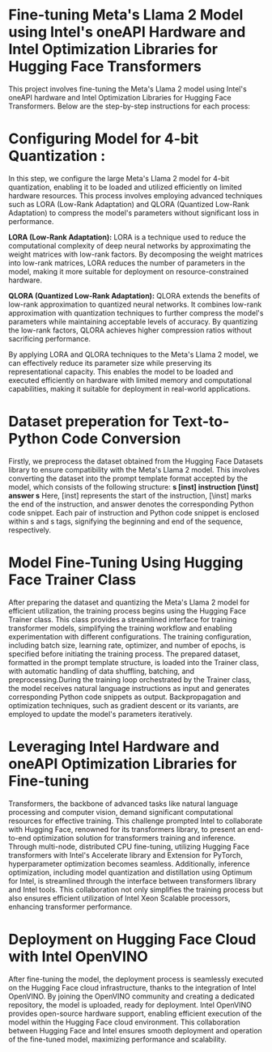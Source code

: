 # Fine-tuning Meta's Llama 2 Model using Intel's oneAPI Hardware and Intel Optimization Libraries for Hugging Face Transformers

This project involves fine-tuning the Meta's Llama 2 model using Intel's oneAPI hardware and Intel Optimization Libraries for Hugging Face Transformers. Below are the step-by-step instructions for each process: 

#   Configuring Model for 4-bit Quantization :

In this step, we configure the large Meta's Llama 2 model for 4-bit quantization, enabling it to be loaded and utilized efficiently on limited hardware resources. This process involves employing advanced techniques such as LORA (Low-Rank Adaptation) and QLORA (Quantized Low-Rank Adaptation) to compress the model's parameters without significant loss in performance.

**LORA (Low-Rank Adaptation):**
LORA is a technique used to reduce the computational complexity of deep neural networks by approximating the weight matrices with low-rank factors. By decomposing the weight matrices into low-rank matrices, LORA reduces the number of parameters in the model, making it more suitable for deployment on resource-constrained hardware.

**QLORA (Quantized Low-Rank Adaptation):**
QLORA extends the benefits of low-rank approximation to quantized neural networks. It combines low-rank approximation with quantization techniques to further compress the model's parameters while maintaining acceptable levels of accuracy. By quantizing the low-rank factors, QLORA achieves higher compression ratios without sacrificing performance.

By applying LORA and QLORA techniques to the Meta's Llama 2 model, we can effectively reduce its parameter size while preserving its representational capacity. This enables the model to be loaded and executed efficiently on hardware with limited memory and computational capabilities, making it suitable for deployment in real-world applications.

# Dataset preperation for Text-to-Python Code Conversion

Firstly, we preprocess the dataset obtained from the Hugging Face Datasets library to ensure compatibility with the Meta's Llama 2 model. This involves converting the dataset into the prompt template format accepted by the model, which consists of the following structure: **s [inst] instruction [\inst] answer s** Here, [inst] represents the start of the instruction, [\inst] marks the end of the instruction, and answer denotes the corresponding Python code snippet. Each pair of instruction and Python code snippet is enclosed within s and s tags, signifying the beginning and end of the sequence, respectively.


# Model Fine-Tuning Using Hugging Face Trainer Class

After preparing the dataset and quantizing the Meta's Llama 2 model for efficient utilization, the training process begins using the Hugging Face Trainer class. This class provides a streamlined interface for training transformer models, simplifying the training workflow and enabling experimentation with different configurations. The training configuration, including batch size, learning rate, optimizer, and number of epochs, is specified before initiating the training process. The prepared dataset, formatted in the prompt template structure, is loaded into the Trainer class, with automatic handling of data shuffling, batching, and preprocessing.During the training loop orchestrated by the Trainer class, the model receives natural language instructions as input and generates corresponding Python code snippets as output. Backpropagation and optimization techniques, such as gradient descent or its variants, are employed to update the model's parameters iteratively.


# Leveraging Intel Hardware and oneAPI Optimization Libraries for Fine-tuning

Transformers, the backbone of advanced tasks like natural language processing and computer vision, demand significant computational resources for effective training. This challenge prompted Intel to collaborate with Hugging Face, renowned for its transformers library, to present an end-to-end optimization solution for transformers training and inference. Through multi-node, distributed CPU fine-tuning, utilizing Hugging Face transformers with Intel's Accelerate library and Extension for PyTorch, hyperparameter optimization becomes seamless. Additionally, inference optimization, including model quantization and distillation using Optimum for Intel, is streamlined through the interface between transformers library and Intel tools. This collaboration not only simplifies the training process but also ensures efficient utilization of Intel Xeon Scalable processors, enhancing transformer performance.


# Deployment on Hugging Face Cloud with Intel OpenVINO

After fine-tuning the model, the deployment process is seamlessly executed on the Hugging Face cloud infrastructure, thanks to the integration of Intel OpenVINO. By joining the OpenVINO community and creating a dedicated repository, the model is uploaded, ready for deployment. Intel OpenVINO provides open-source hardware support, enabling efficient execution of the model within the Hugging Face cloud environment. This collaboration between Hugging Face and Intel ensures smooth deployment and operation of the fine-tuned model, maximizing performance and scalability.

